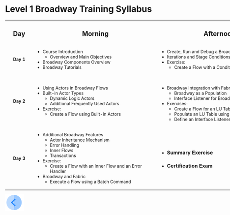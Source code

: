 # Level 1 Broadway Training Syllabus


<table style="width: 900px;">
<tbody>
<tr>
<td style="text-align: center;" width="80pxl">
<h2><strong>Day</strong></h2>
</td>
<td style="text-align: center;" width="410pxl">
<h2><strong>Morning</strong></h2>
</td>
<td style="text-align: center;" width="410pxl">
<h2><strong>Afternoon</strong></h2>
</td>
</tr>
<tr>
<td style="text-align: center;"><strong>Day 1</strong></td>
<td>
<ul>
<li>Course Introduction
<ul>
<li>Overview and Main Objectives</li>
</ul>
</li>
<li>Broadway Components Overview</li>
<li>Broadway Tutorials</li>
</ul>
</td>
<td>
<ul>
<li>Create, Run and Debug a Broadway Flow</li>
<li>Iterations and Stage Conditions</li>
<li>Exercise:
<ul>
<li>Create a Flow with a Condition</li>
</ul>
</li>
</ul>
</td>
</tr>
<tr>
<td style="text-align: center;"><strong>Day 2</strong></td>
<td>
<ul>
<li>Using Actors in Broadway Flows</li>
<li>Built-in Actor Types
<ul>
<li>Dynamic Logic Actors</li>
<li>Additional Frequently Used Actors</li>
</ul>
</li>
<li>Exercise:
<ul>
<li>Create a Flow using Built-in Actors</li>
</ul>
</li>
</ul>
</td>
<td>&nbsp;
<ul>
<li>Broadway Integration with Fabric Studio
<ul>
<li>Broadway as a Population</li>
<li>Interface Listener for Broadway Flows</li>
</ul>
</li>
<li>Exercises:
<ul>
<li>Create a Flow for an LU Table Population</li>
<li>Populate an LU Table using an HTTP Call</li>
<li>Define an Interface Listener for a Flow</li>
</ul>
</li>
</ul>
</td>
</tr>
<tr>
<td style="text-align: center;"><strong>Day 3</strong></td>
<td>
<ul >
<li >Additional Broadway Features
<ul >
<li >Actor Inheritance Mechanism</li>
<li >Error Handling</li>
<li >Inner Flows</li>
<li >Transactions</li>
</ul>
</li>
<li >Exercise:
<ul >
<li >Create a Flow with an Inner Flow and an Error Handler</li>
</ul>
</li>
<li >Broadway and Fabric
<ul >
<li >Execute a Flow using a Batch Command</li>
</ul>
</li>
</ul>
</td>
<td>
<ul>
<li>
<h3>Summary Exercise</h3>
</li>
<li class="md-end-block md-heading md-focus">
<h3><span class="md-plain md-expand">Certification Exam</span></h3>
</li>
</ul>
</td>
</tr>
</tbody>
</table>


[![Previous](/articles/images/Previous.png)](01_broadway_course_overview.md)

